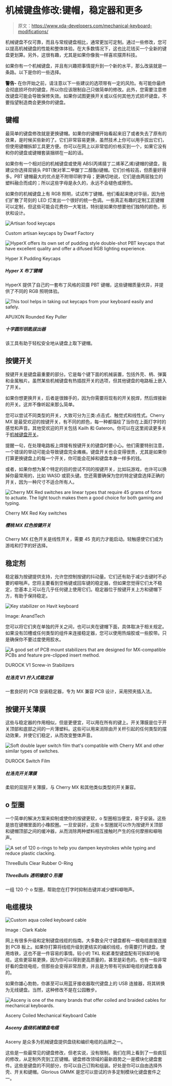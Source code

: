 # 机械键盘修改:键帽，稳定器和更多

> 原文：<https://www.xda-developers.com/mechanical-keyboard-modifications/>

机械键盘不仅可靠，而且与常规键盘相比，通常更加可定制。通过一些修改，您可以提高机械键盘的性能和整体体验。在大多数情况下，这也比花钱买一个全新的键盘更划算。另外，这很有趣，尤其是如果你像我一样喜欢摆弄科技。

如果你有一个机械键盘，并且有兴趣把事情提升到一个新的水平，那么改装就是一条路。以下是你的一些选择。

**警告-** 在你开始之前，请注意以下一些建议的选项带有一定的风险。有可能你最终会彻底损坏你的键盘，所以你应该限制自己只做简单的修改。此外，您需要注意修改键盘可能会导致保修失效。如果你试图更换开关或以任何其他方式损坏键盘，不要指望制造商会更换你的键盘。

## 键帽

最简单的键盘修改就是更换键帽。如果你的键帽开始看起来旧了或者失去了原有的效果，是时候买些新的了。它们非常容易更换，虽然技术上你可以用手拔出它们，但使用键帽拆卸工具更方便。你可以在网上以非常低的价格买到一个，如果它没有和你的键盘或键帽套装捆绑在一起的话。

如果你有一个相对旧的机械键盘或使用 ABS(丙烯腈丁二烯苯乙烯)键帽的键盘，我建议你选择双镜头 PBT(聚对苯二甲酸丁二醇酯)键帽。它们价格较高，但质量好得多。PBT 键帽最大的优点是不附带印刷字母；更确切地说，它们是由两层独立的塑料融合而成的；所以这些字母是永久的，永远不会褪色或擦伤。

如果你的机械键盘上有 RGB 照明，试试布丁键帽。他们看起来绝对华丽，因为他们扩散了苛刻的 LED 灯发出一个很好的统一色调。一些真正有趣的定制工匠键帽可以定制，但这些可能会花费你一大笔钱，特别是如果你想要他们独特的颜色，形状和设计。

 <picture>![Artisan food keycaps](img/52714ac7dfa6306940c54da47a97a779.png)</picture> 

Custom artisan keycaps by Dwarf Factory

 <picture>![HyperX offers its own set of pudding style double-shot PBT keycaps that have excellent quality and offer a difused RGB lighting experience.](img/d6689ff289e15565ebd968f5a9385217.png)</picture> 

Hyper X Pudding Keycaps

##### Hyper X 布丁键帽

HyperX 提供了自己的一套布丁风格的双摄 PBT 键帽，这些键帽质量优异，并提供了不同的 RGB 照明体验。

 <picture>![This tool helps in taking out keycaps from your keyboard easily and safely.](img/b18d7d9e3188d5863bf9dea12e9fabc3.png)</picture> 

APUXON Rounded Key Puller

##### 十字圆形钥匙拔出器

该工具有助于轻松安全地从键盘上取下键帽。

## 按键开关

按键开关是键盘最重要的部分。它是每个键下面的机械装置，包括外壳、柄、弹簧和金属触片。虽然某些机械键盘有热插拔开关的选项，但其他键盘的电路板上嵌入了开关。

如果你想更换开关，后者是很棘手的，因为你需要将现有的开关脱焊，然后焊接新的开关。这并不像听起来那么简单。

您可以尝试不同类型的开关，大致可分为三类:点击式、触觉式和线性式。Cherry MX 是最受欢迎的按键开关，有不同的颜色，每一种都描绘了当你在上面打字时的感觉和声音。其他受欢迎的开关包括 Kailh 和 Gateron。你可以在这里阅读更多关于[机械键盘开关](https://www.xda-developers.com/types-of-mechanical-keyboard-switches/)。

提醒一句，在处理电路板上焊接有按键开关的键盘时要小心。他们需要特别注意，一个错误的举动可能会导致键盘完全瘫痪。键盘开关也会变得很贵，尤其是如果你打算更换键盘上的每一个开关，你可能会花掉和键盘本身一样多的钱。

或者，如果你想为某个特定的目的尝试不同的按键开关，比如玩游戏，也许可以换掉你最常用的，比如 WASD 或箭头键。您还需要确保为您的特定键盘选择正确的开关，因为一种尺寸不适合所有人。

 <picture>![Cherry MX Red switches are linear types that require 45 grams of force to actuate. The light touch makes them a good choice for both gaming and typing.](img/0f2950ad537db40dc5cdaaddd5e0e8dc.png)</picture> 

Cherry MX Red Key switches

##### 樱桃 MX 红色按键开关

Cherry MX 红色开关是线性开关，需要 45 克的力才能启动。轻触感使它们成为游戏和打字的好选择。

## 稳定剂

稳定器为按键提供支持，允许您控制按键的抖动量。它们还有助于减少击键时不必要的噼啪声。您将主要看到空格键或回车键的稳定器，但如果您觉得它们太不稳定，您基本上可以在几乎任何键上使用它们。稳定器位于按键开关上方和键帽下方，有助于保持稳定。

 <picture>![Key stabilizer on Havit keyboard](img/ee64b815c2affdcb3850861f0667a7f3.png)</picture> 

Image: AnandTech

您可以将它们夹在单独的开关之间，也可以夹在键帽下面，具体取决于相关规定。如果没有凹槽或任何类型的组件来连接稳定器，您可以使用热熔胶或一些胶带。只是确保你不要过度使用胶水。

 <picture>![A good set of PCB mount stabilizers that are designed for MX-compatible PCBs and feature pre-clipped insert method.](img/9abcd2c3bbf02f662093d067af1d9ef1.png)</picture> 

DUROCK V1 Screw-in Stabilizers

##### 杜洛克 V1 拧入式稳定器

一套良好的 PCB 安装稳定器，专为 MX 兼容 PCB 设计，采用预夹插入法。

## 按键开关薄膜

这些与稳定器的作用相似，但是更便宜，可以用在所有的键上。开关薄膜是位于开关顶部和底部之间的一片薄塑料。这些可以用来消除由开关杆引起的任何类型的摆动效果，并使它们稳定，从而改变整体声音。

 <picture>![Soft double layer switch film that's compatible with Cherry MX and other similar types of switches.](img/87c22365965e0c0392306608d4b15c37.png)</picture> 

DUROCK Switch Film

##### 杜洛克开关薄膜

柔软的双层开关薄膜，与 Cherry MX 和其他类似类型的开关兼容。

## o 型圈

一个简单的解决方案来抑制或使你的按键更软，o 型圈相当便宜，易于安装。这些是放在键帽里面的小橡胶圈。一旦安装好，这些 o 型圈就可以作为按键开关顶部和键帽顶部之间的缓冲器，从而消除两种塑料相互接触时产生的任何摩擦和噼啪声。

 <picture>![A set of 120 o-rings to help you dampen keystrokes while typing and reduce plastic clacking.](img/7d6cb1baeffb0b97bd1ce8c8df996312.png)</picture> 

ThreeBulls Clear Rubber O-Ring

##### ThreeBulls 透明橡胶 O 形圈

一组 120 个 o 型圈，帮助您在打字时抑制击键并减少塑料噼啪声。

## 电缆模块

 <picture>![Custom aqua coiled keyboard cable](img/32a96c6dac4787959038ede9507c38d4.png)</picture> 

Image : Clark Kable

网上有很多升级和定制键盘线缆的指南。大多数全尺寸键盘都有一根电缆直接连接到 PCB 板上。如果你打算将线缆升级到更结实的编织线缆，你需要打开键盘，使用烙铁，这也不是一件容易的事情。较小的 TKL 和紧凑型键盘配有可拆卸的电缆。这些更容易更换，因为你可以得到更高质量的，甚至是彩色的。也有一些非常好看的盘绕电缆，但那些会变得非常昂贵，并且是为带有可拆卸电缆的键盘准备的。

如果你雄心勃勃，你甚至可以用蓝牙接收器取代键盘上的 USB 连接器，将其转换为无线键盘。当然，这种修改不是在公园散步。

 <picture>![Asceny is one of the many brands that offer coiled and braided cables for mechanical keyboards.](img/dbd145200482d4a15c1e3d55f265ff5c.png)</picture> 

Asceny Coiled Mechanical Keyboard Cable

##### Asceny 盘绕机械键盘电缆

Asceny 是众多为机械键盘提供盘绕和编织电缆的品牌之一。

这些是一些最常见的键盘修改，但老实说，没有限制。我们在网上看到了一些疯狂的修改，从定制外壳到工匠键帽。键盘修改领域的最新趋势之一是模块化键盘套件。这些是键盘的不同部分，你可以自己订购和组装。好处是你可以自由选择外壳、开关和键帽。Glorious GMMK 是您可以尝试的许多定制模块化键盘套件之一。